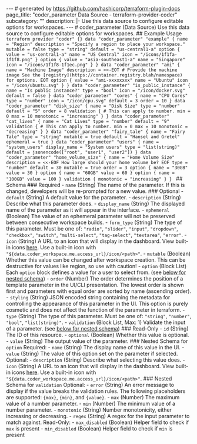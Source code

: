 --- # generated by https://github.com/hashicorp/terraform-plugin-docs page_title: "coder_parameter Data Source - terraform-provider-coder" subcategory: "" description: |- Use this data source to configure editable options for workspaces. --- # coder_parameter (Data Source) Use this data source to configure editable options for workspaces. ## Example Usage ```terraform provider "coder" {} data "coder_parameter" "example" { name = "Region" description = "Specify a region to place your workspace." mutable = false type = "string" default = "us-central1-a" option { value = "us-central1-a" name = "US Central" icon = "/icons/1f1fa-1f1f8.png" } option { value = "asia-southeast1-a" name = "Singapore" icon = "/icons/1f1f8-1f1ec.png" } } data "coder_parameter" "ami" { name = "Machine Image" description = <<-EOT # Provide the machine image See the [registry](https://container.registry.blah/namespace) for options. EOT option { value = "ami-xxxxxxxx" name = "Ubuntu" icon = "/icon/ubuntu.svg" } } data "coder_parameter" "is_public_instance" { name = "Is public instance?" type = "bool" icon = "/icon/docker.svg" default = false } data "coder_parameter" "cores" { name = "CPU Cores" type = "number" icon = "/icon/cpu.svg" default = 3 order = 10 } data "coder_parameter" "disk_size" { name = "Disk Size" type = "number" default = "5" order = 8 validation { # This can apply to number. min = 0 max = 10 monotonic = "increasing" } } data "coder_parameter" "cat_lives" { name = "Cat Lives" type = "number" default = "9" validation { # This can apply to number. min = 0 max = 10 monotonic = "decreasing" } } data "coder_parameter" "fairy_tale" { name = "Fairy Tale" type = "string" mutable = true default = "Hansel and Gretel" ephemeral = true } data "coder_parameter" "users" { name = "system_users" display_name = "System users" type = "list(string)" default = jsonencode(["root", "user1", "user2"]) } data "coder_parameter" "home_volume_size" { name = "Home Volume Size" description = <<-EOF How large should your home volume be? EOF type = "number" default = 30 mutable = true order = 3 option { name = "30GB" value = 30 } option { name = "60GB" value = 60 } option { name = "100GB" value = 100 } validation { monotonic = "increasing" } } ``` <!-- schema generated by tfplugindocs --> ## Schema ### Required - `name` (String) The name of the parameter. If this is changed, developers will be re-prompted for a new value. ### Optional - `default` (String) A default value for the parameter. - `description` (String) Describe what this parameter does. - `display_name` (String) The displayed name of the parameter as it will appear in the interface. - `ephemeral` (Boolean) The value of an ephemeral parameter will not be preserved between consecutive workspace builds. - `form_type` (String) The type of this parameter. Must be one of: `"radio"`, `"slider"`, `"input"`, `"dropdown"`, `"checkbox"`, `"switch"`, `"multi-select"`, `"tag-select"`, `"textarea"`, `"error"`. - `icon` (String) A URL to an icon that will display in the dashboard. View built-in icons [here](https://github.com/coder/coder/tree/main/site/static/icon). Use a built-in icon with `"${data.coder_workspace.me.access_url}/icon/<path>"`. - `mutable` (Boolean) Whether this value can be changed after workspace creation. This can be destructive for values like region, so use with caution! - `option` (Block List) Each `option` block defines a value for a user to select from. (see [below for nested schema](#nestedblock--option)) - `order` (Number) The order determines the position of a template parameter in the UI/CLI presentation. The lowest order is shown first and parameters with equal order are sorted by name (ascending order). - `styling` (String) JSON encoded string containing the metadata for controlling the appearance of this parameter in the UI. This option is purely cosmetic and does not affect the function of the parameter in terraform. - `type` (String) The type of this parameter. Must be one of: `"string"`, `"number"`, `"bool"`, `"list(string)"`. - `validation` (Block List, Max: 1) Validate the input of a parameter. (see [below for nested schema](#nestedblock--validation)) ### Read-Only - `id` (String) The ID of this resource. - `optional` (Boolean) Whether this value is optional. - `value` (String) The output value of the parameter. <a id="nestedblock--option"></a> ### Nested Schema for `option` Required: - `name` (String) The display name of this value in the UI. - `value` (String) The value of this option set on the parameter if selected. Optional: - `description` (String) Describe what selecting this value does. - `icon` (String) A URL to an icon that will display in the dashboard. View built-in icons [here](https://github.com/coder/coder/tree/main/site/static/icon). Use a built-in icon with `"${data.coder_workspace.me.access_url}/icon/<path>"`. <a id="nestedblock--validation"></a> ### Nested Schema for `validation` Optional: - `error` (String) An error message to display if the value breaks the validation rules. The following placeholders are supported: `{max}`, `{min}`, and `{value}`. - `max` (Number) The maximum value of a number parameter. - `min` (Number) The minimum value of a number parameter. - `monotonic` (String) Number monotonicity, either increasing or decreasing. - `regex` (String) A regex for the input parameter to match against. Read-Only: - `max_disabled` (Boolean) Helper field to check if `max` is present - `min_disabled` (Boolean) Helper field to check if `min` is present 